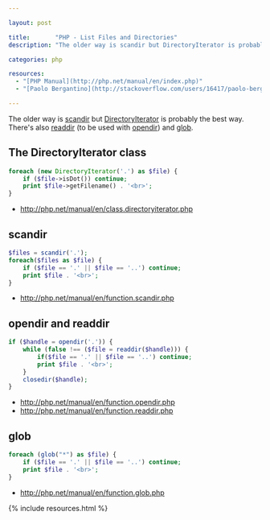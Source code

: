 ```yaml
---

layout: post

title:       "PHP - List Files and Directories"
description: "The older way is scandir but DirectoryIterator is probably the best way. There's also readdir (to be used with opendir) and glob."

categories: php

resources:
  - "[PHP Manual](http://php.net/manual/en/index.php)"
  - "[Paolo Bergantino](http://stackoverflow.com/users/16417/paolo-bergantino) answered to a question posted on [Stack Overflow](http://stackoverflow.com/questions/1086105/get-the-files-inside-a-directory)"

---
```



The older way is [scandir](http://www.php.net/scandir) but [DirectoryIterator](http://www.php.net/manual/en/class.directoryiterator.php) is probably the best way.
There's also [readdir](http://www.php.net/readdir) (to be used with [opendir](http://www.php.net/manual/en/function.opendir.php)) and [glob](http://www.php.net/glob).


## The DirectoryIterator class

```php
foreach (new DirectoryIterator('.') as $file) {
    if ($file->isDot()) continue;
    print $file->getFilename() . '<br>';
}
```

- <http://php.net/manual/en/class.directoryiterator.php>


## scandir

```php
$files = scandir('.');
foreach($files as $file) {
    if ($file == '.' || $file == '..') continue;
    print $file . '<br>';
}
```

- <http://php.net/manual/en/function.scandir.php>


## opendir and readdir

```php
if ($handle = opendir('.')) {
    while (false !== ($file = readdir($handle))) {
        if($file == '.' || $file == '..') continue;
        print $file . '<br>';
    }
    closedir($handle);
}
```

- <http://php.net/manual/en/function.opendir.php>
- <http://php.net/manual/en/function.readdir.php>


## glob

```php
foreach (glob("*") as $file) {
    if ($file == '.' || $file == '..') continue;
    print $file . '<br>';
}
```

- <http://php.net/manual/en/function.glob.php>


{% include resources.html %}